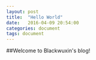 ```yaml
---
layout: post
title:  "Hello World"
date:   2016-04-09 20:54:00
categories: document
tags: document
---
```


##Welcome to Blackwuxin's blog!
